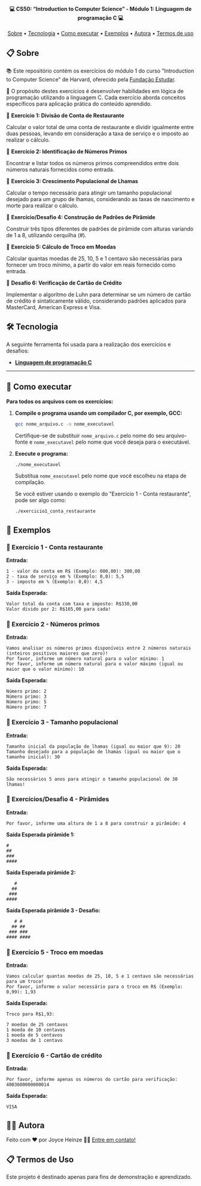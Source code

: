 <h4 align="center"> 
	💻 CS50: “Introduction to Computer Science” - Módulo 1: Linguagem de programação C 💻
</h4>

<p align="center">
 <a href="#sobre">Sobre</a> •
 <a href="#tecnologia">Tecnologia</a> • 
 <a href="#executar">Como executar</a> • 
 <a href="#exemplos">Exemplos</a> • 
 <a href="#autora">Autora</a> • 
 <a href="#termos">Termos de uso</a>
</p>

## <a name ="sobre"></a>📋 Sobre

📚 Este repositório contém os exercícios do módulo 1 do curso "Introduction to Computer Science" de Harvard, oferecido pela [Fundação Estudar](https://perfil.napratica.org.br/e).

🎯 O propósito destes exercícios é desenvolver habilidades em lógica de programação utilizando a linguagem C. Cada exercício aborda conceitos específicos para aplicação prática do conteúdo aprendido.

📌 **Exercício 1: Divisão de Conta de Restaurante**

Calcular o valor total de uma conta de restaurante e dividir igualmente entre duas pessoas, levando em consideração a taxa de serviço e o imposto ao realizar o cálculo.

📌 **Exercício 2: Identificação de Números Primos**

Encontrar e listar todos os números primos compreendidos entre dois números naturais fornecidos como entrada.

📌 **Exercício 3: Crescimento Populacional de Lhamas**

Calcular o tempo necessário para atingir um tamanho populacional desejado para um grupo de lhamas, considerando as taxas de nascimento e morte para realizar o cálculo.

📌 **Exercício/Desafio 4: Construção de Padrões de Pirâmide**

Construir três tipos diferentes de padrões de pirâmide com alturas variando de 1 a 8, utilizando cerquilha (#).

📌 **Exercício 5: Cálculo de Troco em Moedas**

Calcular quantas moedas de 25, 10, 5 e 1 centavo são necessárias para fornecer um troco mínimo, a partir do valor em reais fornecido como entrada.

📌 **Desafio 6: Verificação de Cartão de Crédito**

Implementar o algoritmo de Luhn para determinar se um número de cartão de crédito é sintaticamente válido, considerando padrões aplicados para MasterCard, American Express e Visa.

##  <a name="tecnologia"></a>🛠 Tecnologia

A seguinte ferramenta foi usada para a realização dos exercícios e desafios:
-   **[Linguagem de programação C](https://devdocs.io/c/)**
  
---

## 🚀 <a name="executar"></a>Como executar

**Para todos os arquivos com os exercícios:**

1. **Compile o programa usando um compilador C, por exemplo, GCC:**
    ```bash
    gcc nome_arquivo.c -o nome_executavel
    ```

    Certifique-se de substituir `nome_arquivo.c` pelo nome do seu arquivo-fonte e `nome_executavel` pelo nome que você deseja para o executável.

2. **Execute o programa:**
    ```bash
    ./nome_executavel
    ```
    Substitua `nome_executavel` pelo nome que você escolheu na etapa de compilação.

    Se você estiver usando o exemplo do "Exercício 1 - Conta restaurante", pode ser algo como:
    ```bash
    ./exercicio1_conta_restaurante
    ```

## 🧪 <a name="exemplos"></a>Exemplos

### 📑 Exercício 1 - Conta restaurante

**Entrada:**
```plaintext
1 - valor da conta em R$ (Exemplo: 000,00): 300,00
2 - taxa de serviço em % (Exemplo: 0,0): 5,5  
3 - imposto em % (Exemplo: 0,0): 4,5
```

**Saída Esperada:**
```plaintext
Valor total da conta com taxa e imposto: R$330,00 
Valor divido por 2: R$165,00 para cada!
```
### 📑 Exercício 2 - Números primos

**Entrada:**
```plaintext
Vamos analisar os números primos disponíveis entre 2 números naturais (inteiros positivos maiores que zero)!      
Por favor, informe um número natural para o valor mínimo: 1
Por favor, informe um número natural para o valor máximo (igual ou maior que o valor mínimo): 10
```

**Saída Esperada:**
```plaintext
Número primo: 2
Número primo: 3
Número primo: 5
Número primo: 7
```
### 📑 Exercício 3 - Tamanho populacional

**Entrada:**
```plaintext
Tamanho inicial da população de lhamas (igual ou maior que 9): 20
Tamanho desejado para a população de lhamas (igual ou maior que o tamanho inicial): 30
```

**Saída Esperada:**
```plaintext
São necessários 5 anos para atingir o tamanho populacional de 30 lhamas!
```

### 📑 Exercícios/Desafio 4 - Pirâmides

**Entrada:**
```plaintext
Por favor, informe uma altura de 1 a 8 para construir a pirâmide: 4
```

**Saída Esperada pirâmide 1:**
```plaintext
#
##
###
####
```
**Saída Esperada pirâmide 2:**
```plaintext
   #
  ##
 ###
####
```
**Saída Esperada pirâmide 3 - Desafio:**
```plaintext
   # #
  ## ##
 ### ###
#### ####
```

### 📑 Exercício 5 - Troco em moedas

**Entrada:**
```plaintext
Vamos calcular quantas moedas de 25, 10, 5 e 1 centavo são necessárias para um troco!
Por favor, informe o valor necessário para o troco em R$ (Exemplo: 0,99): 1,93
```

**Saída Esperada:**
```plaintext
Troco para R$1,93:

7 moedas de 25 centavos
1 moeda de 10 centavos
1 moeda de 5 centavos
3 moedas de 1 centavo
```
### 📑 Exercício 6 - Cartão de crédito

**Entrada:**
```plaintext
Por favor, informe apenas os números do cartão para verificação: 4003600000000014
```

**Saída Esperada:**
```plaintext
VISA
```

## <a name="autora"></a>👩‍💻 Autora

Feito com ❤️ por Joyce Heinze 👋🏽 [Entre em contato!](mailto:joyceheinze@ufrrj.br)

## <a name="termos"></a>📋 Termos de Uso

Este projeto é destinado apenas para fins de demonstração e aprendizado.




